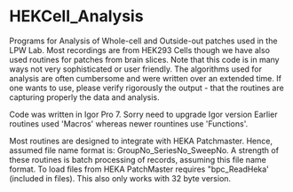 # HEKCell_Analysis

Programs for Analysis of Whole-cell and Outside-out patches used in the LPW Lab. Most recordings are from HEK293 Cells though we have also used routines for patches from brain slices.
Note that this code is in many ways not very sophisticated or user friendly. The algorithms used for analysis are often cumbersome and were written over an extended time.
If one wants to use, please verify rigorously the output - that the routines are capturing properly the data and analysis.

Code was written in Igor Pro 7. Sorry need to upgrade Igor version
Earlier routines used 'Macros' whereas newer rountines use 'Functions'.

Most routines are designed to integrate with HEKA Patchmaster. Hence, assumed file name format is: GroupNo_SeriesNo_SweepNo. 
A strength of these routines is batch processing of records, assuming this file name format.
To load files from HEKA PatchMaster requires "bpc_ReadHeka' (included in files). This also only works with 32 byte version.
